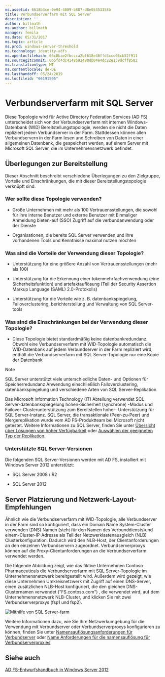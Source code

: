 ```yaml
---
ms.assetid: 6618b3ce-0e94-4009-b887-d8e05453358b
title: Verbundserverfarm mit SQL Server
description: ''
author: billmath
ms.author: billmath
manager: femila
ms.date: 05/31/2017
ms.topic: article
ms.prod: windows-server-threshold
ms.technology: identity-adfs
ms.openlocfilehash: 66c8bae2fbccca2bf618e46ffd3ccc05cb52f911
ms.sourcegitcommit: 0b5fd4dc4148b92480db04e4dc22e139dcff8582
ms.translationtype: MT
ms.contentlocale: de-DE
ms.lasthandoff: 05/24/2019
ms.locfileid: "66191505"
---
```

# <a name="federation-server-farm-using-sql-server"></a>Verbundserverfarm mit SQL Server

Diese Topologie wird für Active Directory Federation Services \(AD FS\) unterscheidet sich von der Verbundserverfarm mit internen Windows-Datenbank \(WID\) Bereitstellungstopologie, werden sie nicht die Daten repliziert jedem Verbundserver in der Farm. Stattdessen können allen Verbundservern in der Farm lesen und Schreiben von Daten in einer allgemeinen Datenbank, die gespeichert werden, auf einem Server mit Microsoft SQL Server, die im Unternehmensnetzwerk befindet.  
  
## <a name="deployment-considerations"></a>Überlegungen zur Bereitstellung  
Dieser Abschnitt beschreibt verschiedene Überlegungen zu den Zielgruppe, Vorteile und Einschränkungen, die mit dieser Bereitstellungstopologie verknüpft sind.  
  
### <a name="who-should-use-this-topology"></a>Wer sollte diese Topologie verwenden?  
  
-   Große Unternehmen mit mehr als 100 Vertrauensstellungen, die sowohl für ihre interne Benutzer und externe Benutzer mit Einmaliger Anmeldung bieten\-auf \(SSO\) Zugriff auf die verbundanwendung oder der Dienste  
  
-   Organisationen, die bereits SQL Server verwenden und ihre vorhandenen Tools und Kenntnisse maximal nutzen möchten  
  
### <a name="what-are-the-benefits-of-using-this-topology"></a>Was sind die Vorteile der Verwendung dieser Topologie?  
  
-   Unterstützung für eine größere Anzahl von Vertrauensstellungen \(mehr als 100\)  
  
-   Unterstützung für die Erkennung einer tokenmehrfachverwendung \(eine Sicherheitsfunktion\) und artefaktauflösung \(Teil der Security Assertion Markup Language \(SAML\) 2.0-Protokolls\)  
  
-   Unterstützung für die Vorteile wie z. B. datenbankspiegelung, Failoverclustering, berichterstellung und Verwaltung von SQL Server-tools  
  
### <a name="what-are-the-limitations-of-using-this-topology"></a>Was sind die Einschränkungen bei der Verwendung dieser Topologie?  
  
-   Diese Topologie bietet standardmäßig keine datenbankredundanz. Obwohl eine Verbundserverfarm mit WID-Topologie automatisch die WID-Datenbank auf jedem Verbundserver in der Farm repliziert wird, enthält die Verbundserverfarm mit SQL Server-Topologie nur eine Kopie der Datenbank  
  
> [!NOTE]  
> SQL Server unterstützt viele unterschiedliche Daten- und Optionen für Speicherredundanz Anwendung einschließlich Failoverclustering, datenbankspiegelung und verschiedene Arten von SQL Server-Replikation.  
  
Das Microsoft Information Technology \(IT\) Abteilung verwendet SQL Server-datenbankspiegelung hohen\-Sicherheit \(synchrone\) -Modus und Failover-Clusterunterstützung zum Bereitstellen hoher\- Unterstützung für SQL Server-Instanz. SQL Server, die transaktionale \(Peer\-zu\-Peer\) und Mergereplikation wurde vom AD FS-Produktteam bei Microsoft nicht getestet. Weitere Informationen zu SQL Server, finden Sie unter [Übersicht über Lösungen von hoher Verfügbarkeit](https://go.microsoft.com/fwlink/?LinkId=179853) oder [Auswählen der geeigneten Typ der Replikation](https://go.microsoft.com/fwlink/?LinkId=214648).  
  
### <a name="supported-sql-server-versions"></a>Unterstützte SQL Server-Versionen  
Die folgenden SQL Server-Versionen werden mit AD FS, installiert mit Windows Server 2012 unterstützt:  
  
-   SQL Server 2008 \/ R2  
  
-   SQL Server 2012  
  
## <a name="server-placement-and-network-layout-recommendations"></a>Server Platzierung und Netzwerk-Layout-Empfehlungen  
Ähnlich wie die Verbundserverfarm mit WID-Topologie, alle Verbundserver in der Farm sind so konfiguriert, dass ein Domain Name System-Cluster verwenden \(DNS\) Namen \(steht für den Namen des Verbunddiensts\)und einem-Cluster-IP-Adresse als Teil der Netzwerklastenausgleich \(NLB\) Clusterkonfiguration. Dadurch wird den NLB-Host, der Clientanforderungen an den einzelnen Verbundservern zugeordnet. Verbundserverproxys können auf die Proxy-Clientanforderungen an die Verbundserverfarm verwendet werden.  
  
Die folgende Abbildung zeigt, wie das fiktive Unternehmen Contoso Pharmaceuticals die Verbundserverfarm mit SQL Server-Topologie im Unternehmensnetzwerk bereitgestellt wird. Außerdem wird gezeigt, wie diese Unternehmen Umkreisnetzwerk mit Zugriff auf einen DNS-Server, einen zusätzlichen NLB-Host konfiguriert, die den gleichen DNS-Clusternamen verwendet \("FS.contoso.com"\) , die verwendet wird, auf dem Unternehmensnetzwerk NLB-Cluster, und klicken Sie mit zwei Verbundserverproxys \(fsp1 und fsp2\).  
  
![Mithilfe von SQL Server-farm](media/FarmSQLProxies.gif)  
  
Weitere Informationen dazu, wie Sie Ihre Netzwerkumgebung für die Verwendung mit Verbundserver oder Verbundserverproxys konfigurieren zu können, finden Sie unter [Namensauflösungsanforderungen für Verbundserver](Name-Resolution-Requirements-for-Federation-Servers.md) oder [Name Anforderungen für die namensauflösung für Verbundserverproxies](Name-Resolution-Requirements-for-Federation-Server-Proxies.md).  
  
## <a name="see-also"></a>Siehe auch
[AD FS-Entwurfshandbuch in Windows Server 2012](AD-FS-Design-Guide-in-Windows-Server-2012.md)
